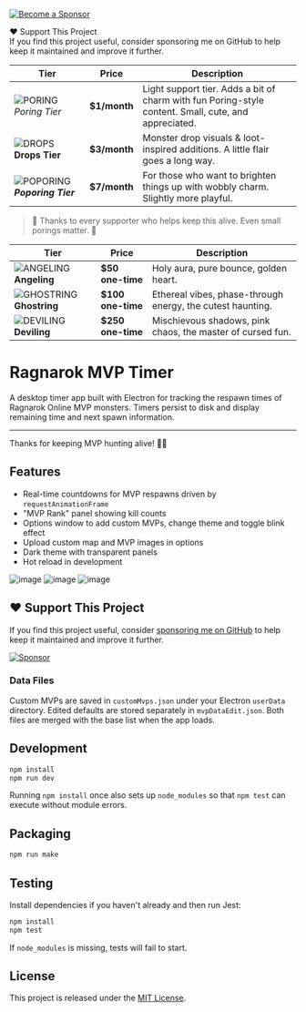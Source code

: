 [![Become a Sponsor](https://img.shields.io/badge/Sponsor%20Me-%F0%9F%92%96-red?style=flat-square)](https://github.com/sponsors/cinprens)

❤️ Support This Project  
If you find this project useful, consider sponsoring me on GitHub to help keep it maintained and improve it further.




| Tier                      | Price         | Description                                                                                                              
| ------------------------- | ------------- | ------------------------------------------------------------------------------------------------------------------------------------------------------------------------------------------------------------------ |
| ![PORING](https://github.com/user-attachments/assets/535df144-2c45-4e66-9f40-be56fbc377c7) *Poring Tier*    | **\$1/month** | Light support tier. Adds a bit of charm with fun Poring-style content. Small, cute, and appreciated.                                                       |
| ![DROPS](https://github.com/user-attachments/assets/229ef95e-ccb8-437b-9f25-85efb8789402) **Drops  Tier** | **\$3/month** | 	Monster drop visuals & loot-inspired additions. A little flair goes a long way.                  |
| ![POPORING](https://github.com/user-attachments/assets/c4d6314d-f442-4579-86ce-a1f8205c482b) ***Poporing Tier***      | **\$7/month** | For those who want to brighten things up with wobbly charm. Slightly more playful. |


> 🫶 Thanks to every supporter who helps keep this alive. Even small porings matter. 🍥




| Tier             | Price              | Description                                                |
| ---------------- | ------------------ | ---------------------------------------------------------- |
| ![ANGELING](https://github.com/user-attachments/assets/4fbf4c0e-47c9-47f1-8c0c-888cd8bf19b4) **Angeling**  | **\$50 one-time**  | Holy aura, pure bounce, golden heart.                      |
| ![GHOSTRING](https://github.com/user-attachments/assets/c72e672a-a499-4e0a-bb6b-2ec6e6756091) **Ghostring** | **\$100 one-time** | Ethereal vibes, phase-through energy, the cutest haunting. |
| ![DEVILING](https://github.com/user-attachments/assets/aa92be65-794f-445a-9c77-08adc14e2229) **Deviling**  | **\$250 one-time** | Mischievous shadows, pink chaos, the master of cursed fun. |




# Ragnarok MVP Timer

A desktop timer app built with Electron for tracking the respawn times of Ragnarok Online MVP monsters. Timers persist to disk and display remaining time and next spawn information.

---


Thanks for keeping MVP hunting alive! 🏹🐺


## Features
- Real-time countdowns for MVP respawns
  driven by `requestAnimationFrame`
- "MVP Rank" panel showing kill counts
- Options window to add custom MVPs, change theme and toggle blink effect
- Upload custom map and MVP images in options
- Dark theme with transparent panels
- Hot reload in development


![image](https://github.com/user-attachments/assets/49f9c9c9-0aab-41cc-a7ea-2399e8f3843a)
![image](https://github.com/user-attachments/assets/135c8dc4-0b81-4b0a-8c8a-a677498b8a82)
![image](https://github.com/user-attachments/assets/0aefb0d5-8f5b-4810-ada9-0827c41aefdd)





## ❤️ Support This Project

If you find this project useful, consider [sponsoring me on GitHub](https://github.com/sponsors/cinprens) to help keep it maintained and improve it further.

[![Sponsor](https://img.shields.io/badge/Sponsor-❤️-red)](https://github.com/sponsors/cinprens)



### Data Files
Custom MVPs are saved in `customMvps.json` under your Electron `userData`
directory. Edited defaults are stored separately in `mvpDataEdit.json`. Both
files are merged with the base list when the app loads.

## Development
```bash
npm install
npm run dev
```
Running `npm install` once also sets up `node_modules` so that
`npm test` can execute without module errors.

## Packaging
```bash
npm run make
```

## Testing
Install dependencies if you haven't already and then run Jest:

```bash
npm install
npm test
```
If `node_modules` is missing, tests will fail to start.

## License
This project is released under the [MIT License](LICENSE).

